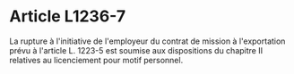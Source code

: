 # Article L1236-7

La rupture à l'initiative de l'employeur du contrat de mission à l'exportation prévu à l'article L. 1223-5 est soumise aux dispositions du chapitre II relatives au licenciement pour motif personnel.